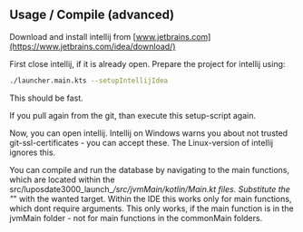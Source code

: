 ## Usage / Compile (advanced)

Download and install intellij from [www.jetbrains.com](https://www.jetbrains.com/idea/download/)

First close intellij, if it is already open.
Prepare the project for intellij using:

```bash
./launcher.main.kts --setupIntellijIdea
```

This should be fast.

If you pull again from the git, than execute this setup-script again.

Now, you can open intellij.
Intellij on Windows warns you about not trusted git-ssl-certificates - you can accept these.
The Linux-version of intellij ignores this.

You can compile and run the database by navigating to the main functions, which are located within the src/luposdate3000_launch_*/src/jvmMain/kotlin/Main.kt files.
Substitute the "*" with the wanted target.
Within the IDE this works only for main functions, which dont require arguments.
This only works, if the main function is in the jvmMain folder - not for main functions in the commonMain folders.

